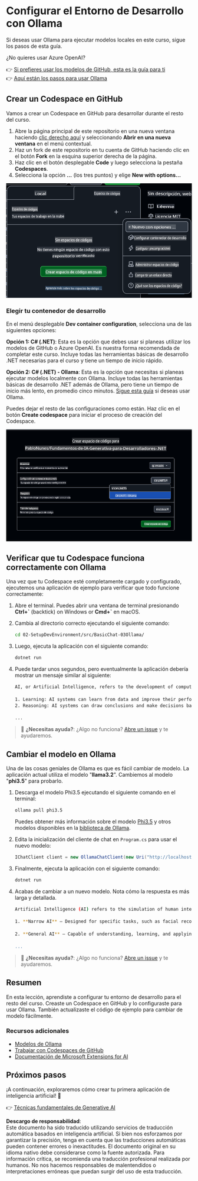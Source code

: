 # Configurar el Entorno de Desarrollo con Ollama

Si deseas usar Ollama para ejecutar modelos locales en este curso, sigue los pasos de esta guía.

¿No quieres usar Azure OpenAI?

👉 [Si prefieres usar los modelos de GitHub, esta es la guía para ti](README.md)  
👉 [Aquí están los pasos para usar Ollama](getting-started-ollama.md)

## Crear un Codespace en GitHub

Vamos a crear un Codespace en GitHub para desarrollar durante el resto del curso.

1. Abre la página principal de este repositorio en una nueva ventana haciendo [clic derecho aquí](https://github.com/microsoft/Generative-AI-for-beginners-dotnet) y seleccionando **Abrir en una nueva ventana** en el menú contextual.  
1. Haz un fork de este repositorio en tu cuenta de GitHub haciendo clic en el botón **Fork** en la esquina superior derecha de la página.  
1. Haz clic en el botón desplegable **Code** y luego selecciona la pestaña **Codespaces**.  
1. Selecciona la opción **...** (los tres puntos) y elige **New with options...**  

![Crear un Codespace con opciones personalizadas](../../../translated_images/creating-codespace.0e7334f85cf4c8d0e080a0d5b4c76c24c5bbe6bddf48dcd1403e092ea0d9bce9.es.png)

### Elegir tu contenedor de desarrollo

En el menú desplegable **Dev container configuration**, selecciona una de las siguientes opciones:

**Opción 1: C# (.NET)**: Esta es la opción que debes usar si planeas utilizar los modelos de GitHub o Azure OpenAI. Es nuestra forma recomendada de completar este curso. Incluye todas las herramientas básicas de desarrollo .NET necesarias para el curso y tiene un tiempo de inicio rápido.

**Opción 2: C# (.NET) - Ollama**: Esta es la opción que necesitas si planeas ejecutar modelos localmente con Ollama. Incluye todas las herramientas básicas de desarrollo .NET además de Ollama, pero tiene un tiempo de inicio más lento, en promedio cinco minutos. [Sigue esta guía](getting-started-ollama.md) si deseas usar Ollama.

Puedes dejar el resto de las configuraciones como están. Haz clic en el botón **Create codespace** para iniciar el proceso de creación del Codespace.

![Seleccionar la configuración de tu contenedor de desarrollo](../../../translated_images/select-container-codespace.9b8ca34b6ff8b4cb80973924cbc1894cf7672d233b0055b47f702db60c4c6221.es.png)

## Verificar que tu Codespace funciona correctamente con Ollama

Una vez que tu Codespace esté completamente cargado y configurado, ejecutemos una aplicación de ejemplo para verificar que todo funcione correctamente:

1. Abre el terminal. Puedes abrir una ventana de terminal presionando **Ctrl+\`** (backtick) on Windows or **Cmd+`** en macOS.

1. Cambia al directorio correcto ejecutando el siguiente comando:

    ```bash
    cd 02-SetupDevEnvironment/src/BasicChat-03Ollama/
    ```

1. Luego, ejecuta la aplicación con el siguiente comando:

    ```bash
    dotnet run
    ```

1. Puede tardar unos segundos, pero eventualmente la aplicación debería mostrar un mensaje similar al siguiente:

    ```bash
    AI, or Artificial Intelligence, refers to the development of computer systems that can perform tasks that typically require human intelligence, such as:

    1. Learning: AI systems can learn from data and improve their performance over time.
    2. Reasoning: AI systems can draw conclusions and make decisions based on the data they have been trained on.
    
    ...
    ```

> 🙋 **¿Necesitas ayuda?**: ¿Algo no funciona? [Abre un issue](https://github.com/microsoft/Generative-AI-for-beginners-dotnet/issues/new?template=Blank+issue) y te ayudaremos.

## Cambiar el modelo en Ollama

Una de las cosas geniales de Ollama es que es fácil cambiar de modelo. La aplicación actual utiliza el modelo "**llama3.2**". Cambiemos al modelo "**phi3.5**" para probarlo.

1. Descarga el modelo Phi3.5 ejecutando el siguiente comando en el terminal:

    ```bash
    ollama pull phi3.5
    ```

    Puedes obtener más información sobre el modelo [Phi3.5](https://ollama.com/library/phi3.5) y otros modelos disponibles en la [biblioteca de Ollama](https://ollama.com/library/).

1. Edita la inicialización del cliente de chat en `Program.cs` para usar el nuevo modelo:

    ```csharp
    IChatClient client = new OllamaChatClient(new Uri("http://localhost:11434/"), "phi3.5");
    ```

1. Finalmente, ejecuta la aplicación con el siguiente comando:

    ```bash
    dotnet run
    ```

1. Acabas de cambiar a un nuevo modelo. Nota cómo la respuesta es más larga y detallada.

    ```bash
    Artificial Intelligence (AI) refers to the simulation of human intelligence processes by machines, especially computer systems. These processes include learning (the acquisition of information and accumulation of knowledge), reasoning (using the acquired knowledge to make deductions or decisions), and self-correction. AI can manifest in various forms:

    1. **Narrow AI** – Designed for specific tasks, such as facial recognition software, voice assistants like Siri or Alexa, autonomous vehicles, etc., which operate under a limited preprogrammed set of behaviors and rules but excel within their domain when compared to humans in these specialized areas.

    2. **General AI** – Capable of understanding, learning, and applying intelligence broadly across various domains like human beings do (natural language processing, problem-solving at a high level). General AIs are still largely theoretical as we haven't yet achieved this form to the extent necessary for practical applications beyond narrow tasks.
    
    ...
    ```

> 🙋 **¿Necesitas ayuda?**: ¿Algo no funciona? [Abre un issue](https://github.com/microsoft/Generative-AI-for-beginners-dotnet/issues/new?template=Blank+issue) y te ayudaremos.

## Resumen

En esta lección, aprendiste a configurar tu entorno de desarrollo para el resto del curso. Creaste un Codespace en GitHub y lo configuraste para usar Ollama. También actualizaste el código de ejemplo para cambiar de modelo fácilmente.

### Recursos adicionales

- [Modelos de Ollama](https://ollama.com/search)  
- [Trabajar con Codespaces de GitHub](https://docs.github.com/en/codespaces/getting-started)  
- [Documentación de Microsoft Extensions for AI](https://learn.microsoft.com/en-us/dotnet/)  

## Próximos pasos

¡A continuación, exploraremos cómo crear tu primera aplicación de inteligencia artificial! 🚀

👉 [Técnicas fundamentales de Generative AI](../03-CoreGenerativeAITechniques/readme.md)

**Descargo de responsabilidad**:  
Este documento ha sido traducido utilizando servicios de traducción automática basados en inteligencia artificial. Si bien nos esforzamos por garantizar la precisión, tenga en cuenta que las traducciones automáticas pueden contener errores o inexactitudes. El documento original en su idioma nativo debe considerarse como la fuente autorizada. Para información crítica, se recomienda una traducción profesional realizada por humanos. No nos hacemos responsables de malentendidos o interpretaciones erróneas que puedan surgir del uso de esta traducción.